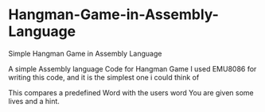 # Hangman-Game-in-Assembly-Language
Simple Hangman Game in Assembly Language

A simple Assembly language Code for Hangman Game
I used EMU8086 for writing this code, and it is the simplest one i could think of

This compares a predefined Word with the users word
You are given some lives and a hint. 
